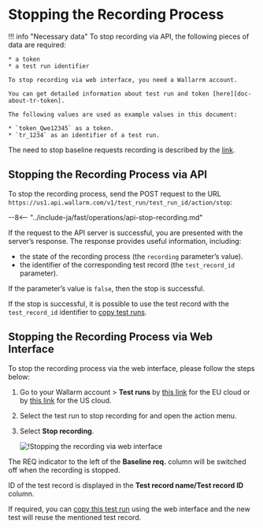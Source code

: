 [img-stop-recording-item]:  ../../images/fast/operations/common/stop-recording/stop-recording-gui.png

[doc-about-tr-token]:       internals.md
[doc-testrun-copying-api]:  copy-testrun.md#copying-a-test-run-via-an-api
[doc-testrun-copying-gui]:  copy-testrun.md#copying-a-test-run-via-web-interface

[link-stop-explained]:      internals.md#test-run-execution-flow-baseline-requests-recording-takes-place


#   Stopping the Recording Process

!!! info "Necessary data"
    To stop recording via API, the following pieces of data are required:
    
    * a token
    * a test run identifier

    To stop recording via web interface, you need a Wallarrm account.
    
    You can get detailed information about test run and token [here][doc-about-tr-token].
    
    The following values are used as example values in this document:
        
    * `token_Qwe12345` as a token.
    * `tr_1234` as an identifier of a test run.

The need to stop baseline requests recording is described by the [link][link-stop-explained]. 

## Stopping the Recording Process via API

To stop the recording process, send the POST request to the URL `https://us1.api.wallarm.com/v1/test_run/test_run_id/action/stop`:

--8<-- "../include-ja/fast/operations/api-stop-recording.md"

If the request to the API server is successful, you are presented with the server’s response. The response provides useful information, including:
* the state of the recording process (the `recording` parameter’s value).
* the identifier of the corresponding test record (the `test_record_id` parameter).

If the parameter’s value is `false`, then the stop is successful.

If the stop is successful, it is possible to use the test record with the `test_record_id` identifier to [copy test runs][doc-testrun-copying-api].

## Stopping the Recording Process via Web Interface

To stop the recording process via the web interface, please follow the steps below:

1. Go to your Wallarm account > **Test runs** by [this link](https://my.wallarm.com/testing/testruns) for the EU cloud or by [this link](https://us1.my.wallarm.com/testing/testruns) for the US cloud.

2. Select the test run to stop recording for and open the action menu.

3. Select **Stop recording**.

    ![!Stopping the recording via web interface][img-stop-recording-item]

The REQ indicator to the left of the **Baseline req.** column will be switched off when the recording is stopped.

ID of the test record is displayed in the **Test record name/Test record ID** column.

If required, you can [copy this test run][doc-testrun-copying-gui] using the web interface and the new test will reuse the mentioned test record.